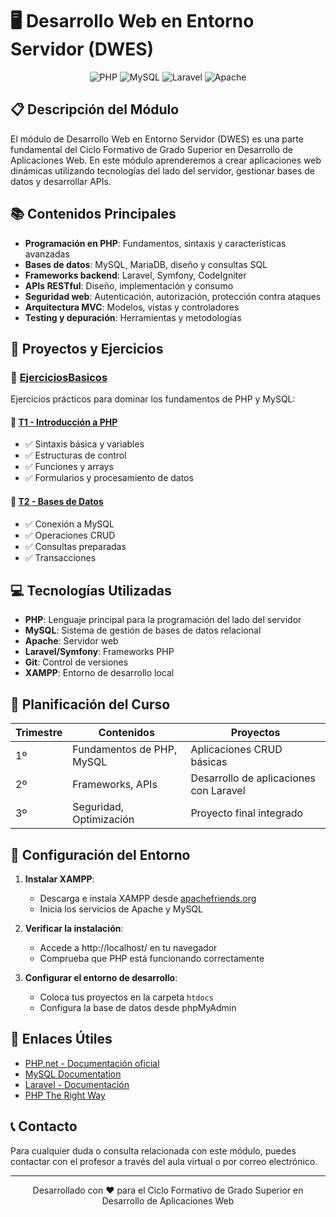 # 🖥️ Desarrollo Web en Entorno Servidor (DWES)

<div align="center">
  <img src="https://img.shields.io/badge/PHP-777BB4?style=for-the-badge&logo=php&logoColor=white" alt="PHP"/>
  <img src="https://img.shields.io/badge/MySQL-4479A1?style=for-the-badge&logo=mysql&logoColor=white" alt="MySQL"/>
  <img src="https://img.shields.io/badge/Laravel-FF2D20?style=for-the-badge&logo=laravel&logoColor=white" alt="Laravel"/>
  <img src="https://img.shields.io/badge/Apache-D22128?style=for-the-badge&logo=apache&logoColor=white" alt="Apache"/>
</div>

## 📋 Descripción del Módulo

El módulo de Desarrollo Web en Entorno Servidor (DWES) es una parte fundamental del Ciclo Formativo de Grado Superior en Desarrollo de Aplicaciones Web. En este módulo aprenderemos a crear aplicaciones web dinámicas utilizando tecnologías del lado del servidor, gestionar bases de datos y desarrollar APIs.

## 📚 Contenidos Principales

- **Programación en PHP**: Fundamentos, sintaxis y características avanzadas
- **Bases de datos**: MySQL, MariaDB, diseño y consultas SQL
- **Frameworks backend**: Laravel, Symfony, CodeIgniter
- **APIs RESTful**: Diseño, implementación y consumo
- **Seguridad web**: Autenticación, autorización, protección contra ataques
- **Arquitectura MVC**: Modelos, vistas y controladores
- **Testing y depuración**: Herramientas y metodologías

## 🚀 Proyectos y Ejercicios

### 📁 [EjerciciosBasicos](./htdocs/EjerciciosBasicos/)

Ejercicios prácticos para dominar los fundamentos de PHP y MySQL:

#### 📂 [T1 - Introducción a PHP](./htdocs/EjerciciosBasicos/T1/)
- ✅ Sintaxis básica y variables
- ✅ Estructuras de control
- ✅ Funciones y arrays
- ✅ Formularios y procesamiento de datos

#### 📂 [T2 - Bases de Datos](./htdocs/EjerciciosBasicos/T2/)
- ✅ Conexión a MySQL
- ✅ Operaciones CRUD
- ✅ Consultas preparadas
- ✅ Transacciones

## 💻 Tecnologías Utilizadas

- **PHP**: Lenguaje principal para la programación del lado del servidor
- **MySQL**: Sistema de gestión de bases de datos relacional
- **Apache**: Servidor web
- **Laravel/Symfony**: Frameworks PHP
- **Git**: Control de versiones
- **XAMPP**: Entorno de desarrollo local

## 📅 Planificación del Curso

| Trimestre | Contenidos | Proyectos |
|-----------|------------|-----------|
| 1º | Fundamentos de PHP, MySQL | Aplicaciones CRUD básicas |
| 2º | Frameworks, APIs | Desarrollo de aplicaciones con Laravel |
| 3º | Seguridad, Optimización | Proyecto final integrado |

## 🔧 Configuración del Entorno

1. **Instalar XAMPP**:
   - Descarga e instala XAMPP desde [apachefriends.org](https://www.apachefriends.org/)
   - Inicia los servicios de Apache y MySQL

2. **Verificar la instalación**:
   - Accede a http://localhost/ en tu navegador
   - Comprueba que PHP está funcionando correctamente

3. **Configurar el entorno de desarrollo**:
   - Coloca tus proyectos en la carpeta `htdocs`
   - Configura la base de datos desde phpMyAdmin

## 🔗 Enlaces Útiles

- [PHP.net - Documentación oficial](https://www.php.net/manual/es/)
- [MySQL Documentation](https://dev.mysql.com/doc/)
- [Laravel - Documentación](https://laravel.com/docs)
- [PHP The Right Way](https://phptherightway.com/)

## 📞 Contacto

Para cualquier duda o consulta relacionada con este módulo, puedes contactar con el profesor a través del aula virtual o por correo electrónico.

---

<div align="center">
  <p>Desarrollado con ❤️ para el Ciclo Formativo de Grado Superior en Desarrollo de Aplicaciones Web</p>
</div>